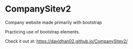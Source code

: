 # CompanySitev2
Company website made primarily with bootstrap

Practicing use of bootstrap elements.

Check it out at: https://davidhan02.github.io/CompanySitev2/
